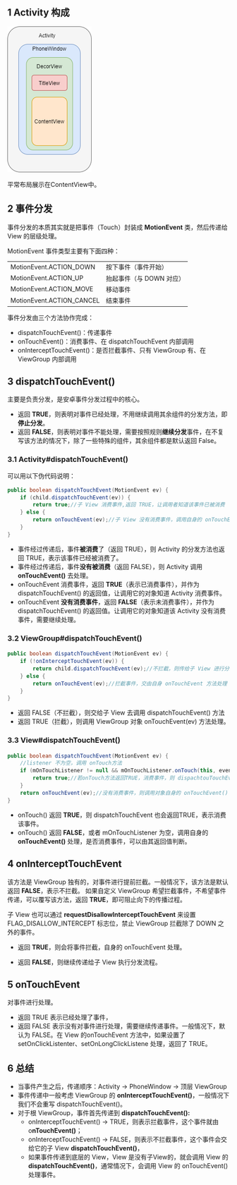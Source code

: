 ## 1 Activity 构成

![](../asset/Activity组成.png)

平常布局展示在ContentView中。

## 2 事件分发

事件分发的本质其实就是把事件（Touch）封装成 **MotionEvent** 类，然后传递给 View 的层级处理。

MotionEvent 事件类型主要有下面四种：

|                           |                          |
| ------------------------- | ------------------------ |
| MotionEvent.ACTION_DOWN   | 按下事件（事件开始）     |
| MotionEvent.ACTION_UP     | 抬起事件（与 DOWN 对应） |
| MotionEvent.ACTION_MOVE   | 移动事件                 |
| MotionEvent.ACTION_CANCEL | 结束事件                 |

事件分发由三个方法协作完成：

- dispatchTouchEvent()：传递事件
- onTouchEvent()：消费事件、在 dispatchTouchEvent 内部调用
- onInterceptTouchEvent()：是否拦截事件、只有 ViewGroup 有、在 ViewGroup 内部调用

## 3 dispatchTouchEvent()

主要是负责分发，是安卓事件分发过程中的核心。

* 返回 **TRUE**，则表明对事件已经处理，不用继续调用其余组件的分发方法，即**停止分发**。
* 返回 **FALSE**，则表明对事件不能处理，需要按照规则**继续分发**事件，在不复写该方法的情况下，除了一些特殊的组件，其余组件都是默认返回 False。

### 3.1 Activity#dispatchTouchEvent()

可以用以下伪代码说明：

```java
public boolean dispatchTouchEvent(MotionEvent ev) {
    if (child.dispatchTouchEvent(ev)) {
        return true;//子 View 消费事件,返回 TRUE，让调用者知道该事件已被消费
    } else {
        return onTouchEvent(ev);//子 View 没有消费事件，调用自身的 onTouchEvent
    }
}
```

- 事件经过传递后，事件**被消费**了（返回 TRUE），则 Activity 的分发方法也返回 TRUE，表示该事件已经被消费了。
- 事件经过传递后，事件**没有被消费**（返回 FALSE），则 Activity 调用 **onTouchEvent()** 去处理。
- onTouchEvent 消费事件，返回 **TRUE**（表示已消费事件），并作为 dispatchTouchEvent() 的返回值，让调用它的对象知道 Activity 消费事件。
- onTouchEvent **没有消费事件**，返回 **FALSE**（表示未消费事件），并作为 dispatchTouchEvent() 的返回值。让调用它的对象知道该 Activity 没有消费事件，需要继续处理。

### 3.2 ViewGroup#dispatchTouchEvent()

```java
public boolean dispatchTouchEvent(MotionEvent ev) {
    if (!onInterceptTouchEvent(ev)) {
        return child.dispatchTouchEvent(ev);//不拦截，则传给子 View 进行分发处理
    } else {
        return onTouchEvent(ev);//拦截事件，交由自身 onTouchEvent 方法处理
    }
}
```

- 返回 FALSE（不拦截），则交给子 View 去调用 dispatchTouchEvent() 方法
- 返回 TRUE（拦截），则调用 ViewGroup 对象 onTouchEvent(ev) 方法处理。

### 3.3 View#dispatchTouchEvent()

```java
public boolean dispatchTouchEvent(MotionEvent ev) {
    //listener 不为空，调用 onTouch方法
    if (mOnTouchListener != null && mOnTouchListener.onTouch(this, event)) {
        return true;//若onTouch方法返回TRUE，消费事件，则 dispachtouTouchEvent返回 TRUE，让其调用者知道该事件已被消费，可见 setOnTouchListener 优先级比较高。
    }
    return onTouchEvent(ev);//没有消费事件，则调用对象自身的 onTouchEvent() 处理。
}
```

- onTouch() 返回 **TRUE**，则 dispatchTouchEvent 也会返回TRUE，表示消费该事件。
- onTouch() 返回 **FALSE**，或者 mOnTouchListener 为空，调用自身的 **onTouchEvent()** 处理，是否消费事件，可以由其返回值判断。

## 4 onInterceptTouchEvent

该方法是 ViewGroup 独有的，对事件进行提前拦截。一般情况下，该方法是默认返回 **FALSE**，表示不拦截。
如果自定义 ViewGroup 希望拦截事件，不希望事件传递，可以覆写该方法，返回 **TRUE**，即可阻止向下的传播过程。

子 View 也可以通过 **requestDisallowInterceptTouchEvent** 来设置  FLAG_DISALLOW_INTERCEPT 标志位，禁止 ViewGroup 拦截除了 DOWN 之外的事件。

* 返回 **TRUE**，则会将事件拦截，自身的 onTouchEvent 处理。

* 返回 **FALSE**，则继续传递给子 View 执行分发流程。

## 5 onTouchEvent

对事件进行处理。

* 返回 TRUE 表示已经处理了事件，
* 返回 FALSE 表示没有对事件进行处理，需要继续传递事件。一般情况下，默认为 FALSE。在 View 的onTouchEvent 方法中，如果设置了 setOnClickListenter、setOnLongClickListene 处理，返回了 TRUE。

## 6 总结

* 当事件产生之后，传递顺序：Activity -> PhoneWindow -> 顶层 ViewGroup
* 事件传递中一般考虑 ViewGroup 的 **onInterceptTouchEvent()**，一般情况下我们不会重写 dispatchTouchEvent()。
* 对于根 ViewGroup，事件首先传递到 **dispatchTouchEvent():**
  * onInterceptTouchEvent() -> TRUE，则表示拦截事件，这个事件就由 o**nTouchEvent()**；
  * onInterceptTouchEvent() -> FALSE，则表示不拦截事件，这个事件会交给它的子 View **dispatchTouchEvent()**，
  * 如果事件传递到底层的 View，View 是没有子View的，就会调用 View 的 **dispatchTouchEvent()**，通常情况下，会调用 View 的 onTouchEvent() 处理事件。

